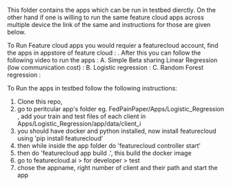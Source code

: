 This folder contains the apps which can be run in testbed dierctly. On the other hand if one is willing to run the same feature cloud apps across multiple device the link of the same and instructions for those are given below.

To Run Feature cloud apps you would requier a featurecloud account, find the apps in appstore of feature cloud :  . After this you can follow the following video to run the apps : 
A. Simple Beta sharing Linear Regression (low communication cost) : 
B. Logistic regression :
C. Random Forest regression : 

To Run the apps in testbed follow the following instructions:
1. Clone this repo,
2. go to peritcular app's folder eg. FedPainPaper/Apps/Logistic_Regression , add your train and test files of each client in Apps/Logistic_Regression/app/data/client_i
3. you should have docker and python installed, now install featurecloud using 'pip install featurecloud'
4. then while inside the app folder do 'featurecloud controller start'
5. then do 'featurecloud app build .', this build the docker image
6. go to featurecloud.ai > for developer > test
7. chose the appname, right number of client and their path and start the app

   

